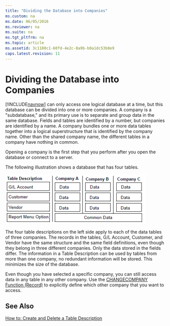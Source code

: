 ```yaml
---
title: "Dividing the Database into Companies"
ms.custom: na
ms.date: 06/05/2016
ms.reviewer: na
ms.suite: na
ms.tgt_pltfrm: na
ms.topic: article
ms.assetid: 3c1180c1-60fd-4e2c-8a9b-b0a1dc53b8e9
caps.latest.revision: 11
---
```

# Dividing the Database into Companies
[!INCLUDE[navnow](../dynamics-nav/includes/navnow_md.md)] can only access one logical database at a time, but this database can be divided into one or more companies. A company is a "subdatabase," and its primary use is to separate and group data in the same database. Fields and tables are identified by a number, but companies are identified by a name. A company bundles one or more data tables together into a logical superstructure that is identified by the company name. Other than the shared company name, the different tables in a company have nothing in common.  
  
 Opening a company is the first step that you perform after you open the database or connect to a server.  
  
 The following illustration shows a database that has four tables.  
  
 ![](../dynamics-nav/media/NAV_ADG_6_Diag_6.gif "NAV\_ADG\_6\_Diag\_6")  
  
 The four table descriptions on the left side apply to each of the data tables of  three companies. The records in the tables, G\/L Account, Customer, and Vendor have the same structure and the same field definitions, even though they belong in three different companies. Only the data stored in the fields differ. The information in a Table Description can be used by tables from more than one company, no redundant information will be stored. This minimizes the size of the database.  
  
 Even though you have selected a specific company, you can still access data in any table in any other company. Use the [CHANGECOMPANY Function \(Record\)](../dynamics-nav/CHANGECOMPANY-Function--Record-.md) to explicitly define which other company that you want to access.  
  
## See Also  
 [How to: Create and Delete a Table Description](../Topic/How%20to:%20Create%20and%20Delete%20a%20Table%20Description.md)